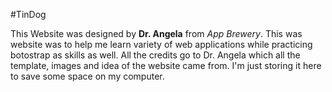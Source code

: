 #TinDog

This Website was designed by __Dr. Angela__ from *App Brewery*. This was website was to help me learn variety of web applications while practicing botostrap as skills as well. All the credits go to Dr. Angela which all the template, images and idea of the website came from. I'm just storing it here to save some space on my computer.

